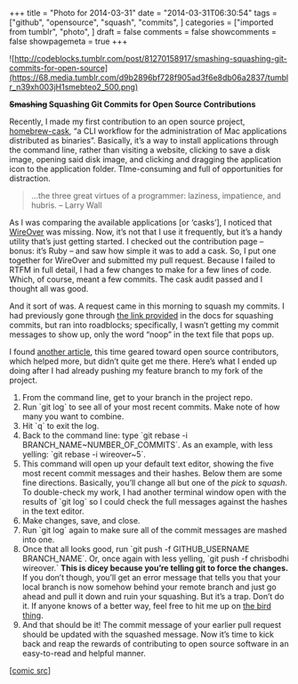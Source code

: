 +++
title = "Photo for 2014-03-31"
date = "2014-03-31T06:30:54"
tags = ["github", "opensource", "squash", "commits", ]
categories = ["imported from tumblr", "photo", ]
draft = false
comments = false
showcomments = false
showpagemeta = true
+++

![http://codeblocks.tumblr.com/post/81270158917/smashing-squashing-git-commits-for-open-source](https://68.media.tumblr.com/d9b2896bf728f905ad3f6e8db06a2837/tumblr_n39xh003jH1smebteo2_500.png) <br /> <p><strong><strike>Smashing</strike> Squashing Git Commits for Open Source Contributions</strong></p>
<p>Recently, I made my first contribution to an open source project, <a href="https://github.com/phinze/homebrew-cask" target="_blank">homebrew-cask</a>, &ldquo;a CLI workflow for the administration of Mac applications distributed as binaries&rdquo;. Basically, it&rsquo;s a way to install applications through the command line, rather than visiting a website, clicking to save a disk image, opening said disk image, and clicking and dragging the application icon to the application folder. TIme-consuming and full of opportunities for distraction.</p>
<blockquote>
<p>&hellip;the three great virtues of a programmer: laziness, impatience, and hubris. &ndash; Larry Wall</p>
</blockquote>
<p>As I was comparing the <span>available </span><span>applications [or &lsquo;casks&rsquo;], I noticed that <a href="http://www.wireover.com/about/" target="_blank">WireOver</a> was missing. Now, it&rsquo;s not that I use it frequently, but it&rsquo;s a handy utility that&rsquo;s just getting started. I checked out the contribution page &ndash; bonus: it&rsquo;s Ruby &ndash; and saw how simple it was to add a cask. So, I put one together for WireOver and submitted my pull request. Because I failed to RTFM in full detail, I had a few changes to make for a few lines of code. Which, of course, meant a few commits. The cask audit passed and I thought all was good.</span></p>
<p>And it sort of was. A request came in this morning to squash my commits. I had previously gone through <a href="http://davidwalsh.name/squash-commits-git" target="_blank">the link provided</a> in the docs for squashing commits, but ran into roadblocks; specifically, I wasn&rsquo;t getting my commit messages to show up, only the word &ldquo;noop&rdquo; in the text file that pops up. </p>
<p>I found <a href="https://gun.io/blog/how-to-github-fork-branch-and-pull-request/" target="_blank">another article</a>, this time geared toward open source contributors, which helped more, but didn&rsquo;t quite get me there. Here&rsquo;s what I ended up doing after I had already pushing my feature branch to my fork of the project.</p>
<ol><li>From the command line, get to your branch in the project repo. </li>
<li>Run `git log` to see all of your most recent commits. Make note of how many you want to combine. </li>
<li>Hit `q` to exit the log.</li>
<li>Back to the command line: type `git rebase -i BRANCH_NAME~NUMBER_OF_COMMITS`. As an example, with less yelling: `git rebase -i wireover~5`. </li>
<li>This command will open up your default text editor, showing the five most recent commit messages and their hashes. Below them are some fine directions. Basically, you&rsquo;ll change all but one of the <em>pick</em> to <em>squash</em>. To double-check my work, I had another terminal window open with the results of `git log` so I could check the full messages against the hashes in the text editor. </li>
<li>Make changes, save, and close. </li>
<li>Run `git log` again to make sure all of the commit messages are mashed into one.</li>
<li>Once that all looks good, run `git push -f GITHUB_USERNAME BRANCH_NAME`. Or, once again with less yelling, `git push -f chrisbodhi wireover.` <strong>This is dicey because you&rsquo;re telling git to force the changes.</strong> If you don&rsquo;t though, you&rsquo;ll get an error message that tells you that your local branch is now somehow behind your remote branch and just go ahead and pull it down and ruin your squashing. But it&rsquo;s a trap. Don&rsquo;t do it. If anyone knows of a better way, feel free to hit me up on <a href="https://twitter.com/chrisbodhi" target="_blank">the bird thing</a>. </li>
<li>And that should be it! The commit message of your earlier pull request should be updated with the squashed message. Now it&rsquo;s time to kick back and reap the rewards of contributing to open source software in an easy-to-read and helpful manner.</li>
</ol><p>[<a href="http://blog.postedits.com/2013/08/15/comic-hulk-smash/" target="_blank">comic src</a>]</p>